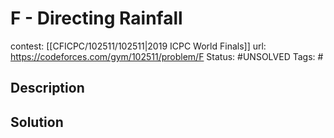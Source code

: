 # F - Directing Rainfall

contest: [[CFICPC/102511/102511|2019 ICPC World Finals]]
url: https://codeforces.com/gym/102511/problem/F
Status: #UNSOLVED
Tags: #

## Description

## Solution

